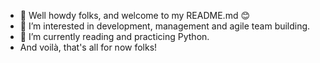 - 👋 Well howdy folks, and welcome to my README.md 😊
- 👀 I’m interested in development, management and agile team building. 
- 🌱 I’m currently reading and practicing Python. 
- And voilà, that's all for now folks!

<!---
serjik-say/serjik-say is a ✨ special ✨ repository because its `README.md` (this file) appears on your GitHub profile.
You can click the Preview link to take a look at your changes.
--->

